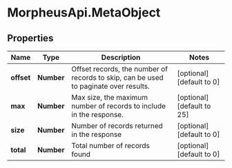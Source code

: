 # MorpheusApi.MetaObject

## Properties

Name | Type | Description | Notes
------------ | ------------- | ------------- | -------------
**offset** | **Number** | Offset records, the number of records to skip, can be used to paginate over results. | [optional] [default to 0]
**max** | **Number** | Max size, the maximum number of records to include in the response. | [optional] [default to 25]
**size** | **Number** | Number of records returned in the response | [optional] [default to 0]
**total** | **Number** | Total number of records found | [optional] [default to 0]


